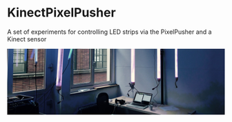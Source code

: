 # KinectPixelPusher
A set of experiments for controlling LED strips via the PixelPusher and a Kinect sensor

![alt text](https://github.com/AndreasRef/KinectPixelPusher/blob/master/KinectPixelPusherImg.jpg "Image")
